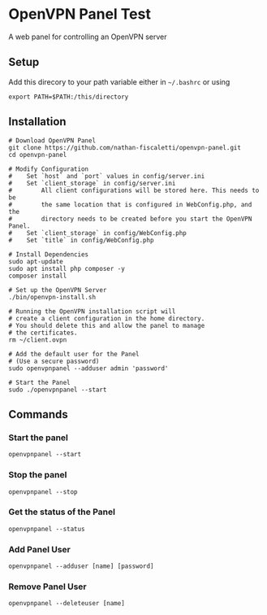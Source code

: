 # OpenVPN Panel Test
A web panel for controlling an OpenVPN server

## Setup

Add this direcory to your path variable either in `~/.bashrc` or using
```shell
export PATH=$PATH:/this/directory
```

## Installation
```shell
# Download OpenVPN Panel
git clone https://github.com/nathan-fiscaletti/openvpn-panel.git
cd openvpn-panel

# Modify Configuration
#    Set `host` and `port` values in config/server.ini
#    Set `client_storage` in config/server.ini
#        All client configurations will be stored here. This needs to be
#        the same location that is configured in WebConfig.php, and the
#        directory needs to be created before you start the OpenVPN Panel.
#    Set `client_storage` in config/WebConfig.php
#    Set `title` in config/WebConfig.php

# Install Dependencies
sudo apt-update
sudo apt install php composer -y
composer install

# Set up the OpenVPN Server
./bin/openvpn-install.sh

# Running the OpenVPN installation script will
# create a client configuration in the home directory.
# You should delete this and allow the panel to manage
# the certificates.
rm ~/client.ovpn

# Add the default user for the Panel
# (Use a secure password)
sudo openvpnpanel --adduser admin 'password'

# Start the Panel
sudo ./openvpnpanel --start
```

## Commands

### Start the panel
```shell
openvpnpanel --start
```

### Stop the panel
```shell
openvpnpanel --stop
```

### Get the status of the Panel
```shell
openvpnpanel --status
```

### Add Panel User
```shell
openvpnpanel --adduser [name] [password]
```

### Remove Panel User
```shell
openvpnpanel --deleteuser [name]
```

